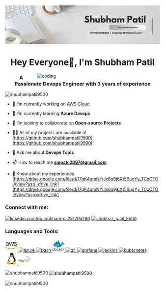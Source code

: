 ![logo](https://github.com/shubhampatil9500/shubhampatil9500/blob/main/banner.png)
<h1 align="center">Hey Everyone👋, I'm Shubham Patil</h1>
<img align="right" alt="coding" width="400" src="https://user-images.githubusercontent.com/55389276/140866485-8fb1c876-9a8f-4d6a-98dc-08c4981eaf70.gif">
<h3 align="center">A Passionate Devops Engineer with 3 years of experience</h3>

<p align="left"> <img src="https://komarev.com/ghpvc/?username=shubhampatil9500&label=Profile%20views&color=0e75b6&style=flat" alt="shubhampatil9500" /> </p>

- 🔭 I’m currently working on [AWS Cloud](https://github.com/shubhampatil9500)

- 🌱 I’m currently learning **Azure Devops**

- 👯 I’m looking to collaborate on **Open-source Projects**

- 👨‍💻 All of my projects are available at [https://github.com/shubhampatil9500](https://github.com/shubhampatil9500)

- 💬 Ask me about **Devops Tools**

- 📫 How to reach me **smpatil2897@gmail.com**

- 📄 Know about my experiences [https://drive.google.com/file/d/17gK4gmNYiJx6q9j6Xt56ugYy_TCxCTOJ/view?usp=drive_link](https://drive.google.com/file/d/17gK4gmNYiJx6q9j6Xt56ugYy_TCxCTOJ/view?usp=drive_link)

<h3 align="left">Connect with me:</h3>
<p align="left">
<a href="https://linkedin.com/in/linkedin.com/in/shubham-p-25129a280" target="blank"><img align="center" src="https://raw.githubusercontent.com/rahuldkjain/github-profile-readme-generator/master/src/images/icons/Social/linked-in-alt.svg" alt="linkedin.com/in/shubham-p-25129a280" height="30" width="40" /></a>
<a href="https://instagram.com/shubhzz_patil_9500" target="blank"><img align="center" src="https://raw.githubusercontent.com/rahuldkjain/github-profile-readme-generator/master/src/images/icons/Social/instagram.svg" alt="shubhzz_patil_9500" height="30" width="40" /></a>
</p>

<h3 align="left">Languages and Tools:</h3>
<p align="left"> <a href="https://aws.amazon.com" target="_blank" rel="noreferrer"> <img src="https://raw.githubusercontent.com/devicons/devicon/master/icons/amazonwebservices/amazonwebservices-original-wordmark.svg" alt="aws" width="40" height="40"/> </a> <a href="https://azure.microsoft.com/en-in/" target="_blank" rel="noreferrer"> <img src="https://www.vectorlogo.zone/logos/microsoft_azure/microsoft_azure-icon.svg" alt="azure" width="40" height="40"/> </a> <a href="https://www.gnu.org/software/bash/" target="_blank" rel="noreferrer"> <img src="https://www.vectorlogo.zone/logos/gnu_bash/gnu_bash-icon.svg" alt="bash" width="40" height="40"/> </a> <a href="https://www.docker.com/" target="_blank" rel="noreferrer"> <img src="https://raw.githubusercontent.com/devicons/devicon/master/icons/docker/docker-original-wordmark.svg" alt="docker" width="40" height="40"/> </a> <a href="https://git-scm.com/" target="_blank" rel="noreferrer"> <img src="https://www.vectorlogo.zone/logos/git-scm/git-scm-icon.svg" alt="git" width="40" height="40"/> </a> <a href="https://grafana.com" target="_blank" rel="noreferrer"> <img src="https://www.vectorlogo.zone/logos/grafana/grafana-icon.svg" alt="grafana" width="40" height="40"/> </a> <a href="https://www.jenkins.io" target="_blank" rel="noreferrer"> <img src="https://www.vectorlogo.zone/logos/jenkins/jenkins-icon.svg" alt="jenkins" width="40" height="40"/> </a> <a href="https://kubernetes.io" target="_blank" rel="noreferrer"> <img src="https://www.vectorlogo.zone/logos/kubernetes/kubernetes-icon.svg" alt="kubernetes" width="40" height="40"/> </a> <a href="https://www.linux.org/" target="_blank" rel="noreferrer"> <img src="https://raw.githubusercontent.com/devicons/devicon/master/icons/linux/linux-original.svg" alt="linux" width="40" height="40"/> </a> <a href="https://www.mysql.com/" target="_blank" rel="noreferrer"> <img src="https://raw.githubusercontent.com/devicons/devicon/master/icons/mysql/mysql-original-wordmark.svg" alt="mysql" width="40" height="40"/> </a> </p>

<p><img align="left" src="https://github-readme-stats.vercel.app/api/top-langs?username=shubhampatil9500&show_icons=true&locale=en&layout=compact" alt="shubhampatil9500" /></p>

<p>&nbsp;<img align="center" src="https://github-readme-stats.vercel.app/api?username=shubhampatil9500&show_icons=true&locale=en" alt="shubhampatil9500" /></p>

<p><img align="center" src="https://github-readme-streak-stats.herokuapp.com/?user=shubhampatil9500&" alt="shubhampatil9500" /></p>

